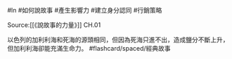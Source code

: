 #ln #如何說故事 #產生影響力 #建立身分認同 #行銷策略 

Source:[[《說故事的力量》]] CH.01

以色列的加利利海和死海的源頭相同，但因為死海只進不出，造成鹽分不斷上升，但加利利海卻能充滿生命力。 #flashcard/spaced/經典故事 
